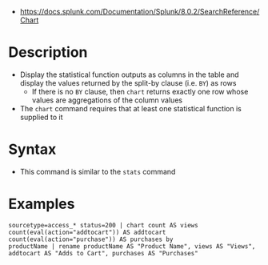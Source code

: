 - https://docs.splunk.com/Documentation/Splunk/8.0.2/SearchReference/Chart
# Description
- Display the statistical function outputs as columns in the table and display the values returned by the split-by clause (i.e. `BY`) as rows
    - If there is no `BY` clause, then `chart` returns exactly one row whose values are aggregations of the column values
- The `chart` command requires that at least one statistical function is supplied to it
# Syntax
- This command is similar to the `stats` command
# Examples
```
sourcetype=access_* status=200 | chart count AS views count(eval(action="addtocart")) AS addtocart count(eval(action="purchase")) AS purchases by
productName | rename productName AS "Product Name", views AS "Views", addtocart AS "Adds to Cart", purchases AS "Purchases"
```